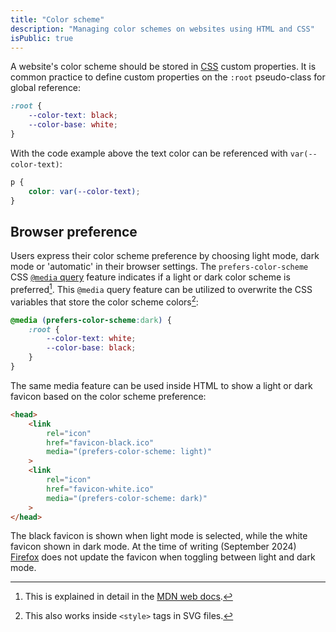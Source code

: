 ```yaml
---
title: "Color scheme"
description: "Managing color schemes on websites using HTML and CSS"
isPublic: true
---
```

A website's color scheme should be stored in [CSS](css) custom properties. It
is common practice to define custom properties on the `:root` pseudo-class for
global reference:

```css
:root {
    --color-text: black;
    --color-base: white;
}
```

With the code example above the text color can be referenced with
`var(--color-text)`:

```css
p {
    color: var(--color-text);
}
```

## Browser preference
Users express their color scheme preference by choosing light mode, dark mode
or 'automatic' in their browser settings. The `prefers-color-scheme` CSS
[`@media` query](media-query) feature indicates if a light or dark color scheme
is preferred[^1]. This `@media` query feature can be utilized to overwrite the
CSS variables that store the color scheme colors[^2]:

```css
@media (prefers-color-scheme:dark) {
    :root {
        --color-text: white;
        --color-base: black;
    }
}
```

[^1]: This is explained in detail in the [MDN web docs](https://developer.mozilla.org/en-US/docs/Web/CSS/@media/prefers-color-scheme).
[^2]: This also works inside `<style>` tags in SVG files.

The same media feature can be used inside HTML to show a light or dark favicon
based on the color scheme preference:

```html
<head>
    <link
        rel="icon"
        href="favicon-black.ico"
        media="(prefers-color-scheme: light)"
    >
    <link
        rel="icon"
        href="favicon-white.ico"
        media="(prefers-color-scheme: dark)"
    >
</head>
```

The black favicon is shown when light mode is selected, while the white favicon
shown in dark mode. At the time of writing (September 2024)
[Firefox](https://www.mozilla.org/en-US/firefox/) does not update the favicon
when toggling between light and dark mode.
